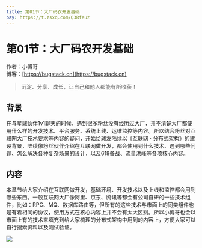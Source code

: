 ```yaml
---
title: 第01节：大厂码农开发基础
pay: https://t.zsxq.com/Q3Rfeuz
---
```


# 第01节：大厂码农开发基础

作者：小傅哥
<br/>博客：[https://bugstack.cn](https://bugstack.cn)

>沉淀、分享、成长，让自己和他人都能有所收获！

## 背景

在与星球伙伴1v1聊天的时候，遇到很多粉丝没有经历过大厂，并不清楚大厂都使用什么样的开发技术、平台服务、系统上线、运维监控等内容。所以结合粉丝对互联网大厂技术要求等内容的疑问，开始给球友陆续以《互联网 · 分布式架构》的建设背景，陆续像粉丝伙伴介绍在互联网做开发，都会使用到什么技术、遇到哪些问题、怎么解决各种复杂场景的设计，以及618备战、流量洪峰等各项核心内容。

## 内容

本章节给大家介绍在互联网做开发，基础环境、开发技术以及上线和监控都会用到哪些东西。一般互联网大厂像阿里、京东、腾讯等都会有公司自研的一些技术组件，比如：RPC、MQ、数据库路由等，但所有的这些技术与市面上的同类组件也是有着相同的协议，使用方式在核心内容上并不会有太大区别。所以小傅哥也会以市面上有的技术来填充到给大家梳理的分布式架构中用到的内容上，方便大家可以自行搜索资料以及测试验证。

![](/images/article/project/lottery/Part-1/1-01.png)
